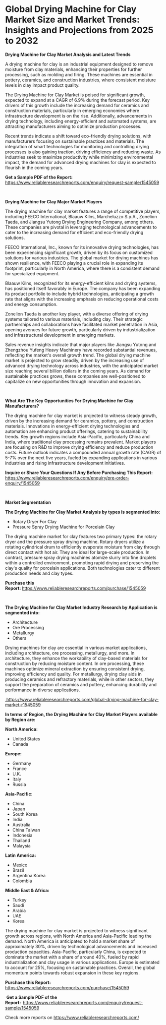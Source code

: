 <p><h1>Global Drying Machine for Clay Market Size and Market Trends: Insights and Projections from 2025 to 2032</h1></p><p><strong>Drying Machine for Clay Market Analysis and Latest Trends</strong></p>
<p><p>A drying machine for clay is an industrial equipment designed to remove moisture from clay materials, enhancing their properties for further processing, such as molding and firing. These machines are essential in pottery, ceramics, and construction industries, where consistent moisture levels in clay impact product quality.</p><p>The Drying Machine for Clay Market is poised for significant growth, expected to expand at a CAGR of 6.9% during the forecast period. Key drivers of this growth include the increasing demand for ceramics and construction materials, particularly in emerging economies where infrastructure development is on the rise. Additionally, advancements in drying technology, including energy-efficient and automated systems, are attracting manufacturers aiming to optimize production processes.</p><p>Recent trends indicate a shift toward eco-friendly drying solutions, with manufacturers focusing on sustainable practices and materials. The integration of smart technologies for monitoring and controlling drying processes is also gaining traction, driving efficiency and reducing waste. As industries seek to maximize productivity while minimizing environmental impact, the demand for advanced drying machines for clay is expected to flourish in the coming years.</p></p>
<p><strong>Get a Sample PDF of the Report:&nbsp;</strong> <a href="https://www.reliableresearchreports.com/enquiry/request-sample/1545059?utm_campaign=3283&utm_medium=2&utm_source=Github&utm_content=ia&utm_term=11042025&utm_id=drying-machine-for-clay">https://www.reliableresearchreports.com/enquiry/request-sample/1545059</a></p>
<p>&nbsp;</p>
<p><strong>Drying Machine for Clay Major Market Players</strong></p>
<p><p>The drying machine for clay market features a range of competitive players, including FEECO International, Blaauw Kilns, Marcheluzzo S.p.A., Zonelion Taeda, and Jiangsu Yutong Drying Engineering Company, among others. These companies are pivotal in leveraging technological advancements to cater to the increasing demand for efficient and eco-friendly drying solutions.</p><p>FEECO International, Inc., known for its innovative drying technologies, has been experiencing significant growth, driven by its focus on customized solutions for various industries. The global market for drying machines has shown resilience, with FEECO playing a crucial role in expanding its footprint, particularly in North America, where there is a consistent demand for specialized equipment.</p><p>Blaauw Kilns, recognized for its energy-efficient kilns and drying systems, has positioned itself favorably in Europe. The company has been expanding its product portfolio to include hybrid technologies, anticipating a growth rate that aligns with the increasing emphasis on reducing operational costs and energy consumption.</p><p>Zonelion Taeda is another key player, with a diverse offering of drying systems tailored to various materials, including clay. Their strategic partnerships and collaborations have facilitated market penetration in Asia, opening avenues for future growth, particularly driven by industrialization and infrastructural development in emerging markets.</p><p>Sales revenue insights indicate that major players like Jiangsu Yutong and Zhengzhou Yufeng Heavy Machinery have recorded substantial revenues, reflecting the market's overall growth trend. The global drying machine market is projected to grow steadily, driven by the increasing use of advanced drying technology across industries, with the anticipated market size reaching several billion dollars in the coming years. As demand for sustainable practices grows, these companies are well-positioned to capitalize on new opportunities through innovation and expansion.</p></p>
<p>&nbsp;</p>
<p><strong>What Are The Key Opportunities For Drying Machine for Clay Manufacturers?</strong></p>
<p><p>The drying machine for clay market is projected to witness steady growth, driven by the increasing demand for ceramics, pottery, and construction materials. Innovations in energy-efficient drying technologies and automation are enhancing product offerings, catering to sustainability trends. Key growth regions include Asia-Pacific, particularly China and India, where traditional clay processing remains prevalent. Market players are focusing on R&D to improve drying efficiency and reduce production costs. Future outlook indicates a compounded annual growth rate (CAGR) of 5-7% over the next five years, fueled by expanding applications in various industries and rising infrastructure development initiatives.</p></p>
<p><strong>Inquire or Share Your Questions If Any Before Purchasing This Report:</strong> <a href="https://www.reliableresearchreports.com/enquiry/pre-order-enquiry/1545059?utm_campaign=3283&utm_medium=2&utm_source=Github&utm_content=ia&utm_term=11042025&utm_id=drying-machine-for-clay">https://www.reliableresearchreports.com/enquiry/pre-order-enquiry/1545059</a></p>
<p>&nbsp;</p>
<p><strong>Market Segmentation</strong></p>
<p><strong>The Drying Machine for Clay Market Analysis by types is segmented into:</strong></p>
<p><ul><li>Rotary Dryer For Clay</li><li>Pressure Spray Drying Machine for Porcelain Clay</li></ul></p>
<p><p>The drying machine market for clay features two primary types: the rotary dryer and the pressure spray drying machine. Rotary dryers utilize a rotating cylindrical drum to efficiently evaporate moisture from clay through direct contact with hot air. They are ideal for large-scale production. In contrast, pressure spray drying machines atomize slurry into fine droplets within a controlled environment, promoting rapid drying and preserving the clay's quality for porcelain applications. Both technologies cater to different production needs and clay types.</p></p>
<p><strong>Purchase this Report:&nbsp;</strong><a href="https://www.reliableresearchreports.com/purchase/1545059?utm_campaign=3283&utm_medium=2&utm_source=Github&utm_content=ia&utm_term=11042025&utm_id=drying-machine-for-clay">https://www.reliableresearchreports.com/purchase/1545059</a></p>
<p>&nbsp;</p>
<p><strong>The Drying Machine for Clay Market Industry Research by Application is segmented into:</strong></p>
<p><ul><li>Architecture</li><li>Ore Processing</li><li>Metallurgy</li><li>Others</li></ul></p>
<p><p>Drying machines for clay are essential in various market applications, including architecture, ore processing, metallurgy, and more. In architecture, they enhance the workability of clay-based materials for construction by reducing moisture content. In ore processing, these machines optimize mineral extraction by ensuring consistent drying, improving efficiency and quality. For metallurgy, drying clay aids in producing ceramics and refractory materials, while in other sectors, they support the preparation of ceramics and pottery, enhancing durability and performance in diverse applications.</p></p>
<p><a href="https://www.reliableresearchreports.com/global-drying-machine-for-clay-market-r1545059?utm_campaign=3283&utm_medium=2&utm_source=Github&utm_content=ia&utm_term=11042025&utm_id=drying-machine-for-clay">&nbsp;https://www.reliableresearchreports.com/global-drying-machine-for-clay-market-r1545059</a></p>
<p><strong>In terms of Region, the Drying Machine for Clay Market Players available by Region are:</strong></p>
<p>
    <p> <strong> North America: </strong>
        <ul>
            <li>United States</li>
            <li>Canada</li>
        </ul>
        </p> 
    <p> <strong> Europe: </strong>
        <ul>
            <li>Germany</li>
            <li>France</li>
            <li>U.K.</li>
            <li>Italy</li>
            <li>Russia</li>
        </ul>
        </p> 
    <p> <strong> Asia-Pacific: </strong>
        <ul>
            <li>China</li>
            <li>Japan</li>
            <li>South Korea</li>
            <li>India</li>
            <li>Australia</li>
            <li>China Taiwan</li>
            <li>Indonesia</li>
            <li>Thailand</li>
            <li>Malaysia</li>
        </ul>
        </p> 
    <p> <strong> Latin America: </strong>
        <ul>
            <li>Mexico</li>
            <li>Brazil</li>
            <li>Argentina Korea</li>
            <li>Colombia</li>
        </ul>
        </p> 
    <p> <strong> Middle East & Africa: </strong>
        <ul>
            <li>Turkey</li>
            <li>Saudi</li>
            <li>Arabia</li>
            <li>UAE</li>
            <li>Korea</li>
        </ul>
    </p>
    </p>
<p><p>The drying machine for clay market is projected to witness significant growth across regions, with North America and Asia-Pacific leading the demand. North America is anticipated to hold a market share of approximately 30%, driven by technological advancements and increased production capacities. Asia-Pacific, particularly China, is expected to dominate the market with a share of around 40%, fueled by rapid industrialization and clay usage in various applications. Europe is estimated to account for 25%, focusing on sustainable practices. Overall, the global momentum points towards robust expansion in these key regions.</p></p>
<p><strong>Purchase this Report: </strong><a href="https://www.reliableresearchreports.com/purchase/1545059?utm_campaign=3283&utm_medium=2&utm_source=Github&utm_content=ia&utm_term=11042025&utm_id=drying-machine-for-clay">https://www.reliableresearchreports.com/purchase/1545059</a></p>
<p>&nbsp;<strong>Get a Sample PDF of the Report:&nbsp;&nbsp;</strong><a href="https://www.reliableresearchreports.com/enquiry/request-sample/1545059?utm_campaign=3283&utm_medium=2&utm_source=Github&utm_content=ia&utm_term=11042025&utm_id=drying-machine-for-clay">https://www.reliableresearchreports.com/enquiry/request-sample/1545059</a></p>
<p><strong></strong></p>
<p>Check more reports on <a href="https://www.reliableresearchreports.com/?utm_campaign=3283&utm_medium=2&utm_source=Github&utm_content=ia&utm_term=11042025&utm_id=drying-machine-for-clay">https://www.reliableresearchreports.com/</a></p>